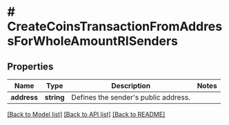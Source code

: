 # # CreateCoinsTransactionFromAddressForWholeAmountRISenders

## Properties

Name | Type | Description | Notes
------------ | ------------- | ------------- | -------------
**address** | **string** | Defines the sender&#39;s public address. |

[[Back to Model list]](../../README.md#models) [[Back to API list]](../../README.md#endpoints) [[Back to README]](../../README.md)
